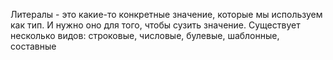 Литералы - это какие-то конкретные значение, которые мы используем как тип. И нужно оно для того, чтобы сузить значение. Существует несколько видов: строковые, числовые, булевые, шаблонные, составные